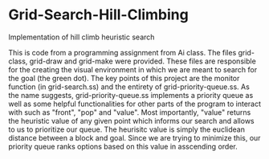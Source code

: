 # Grid-Search-Hill-Climbing
Implementation of hill climb heuristic search

This is code from a programming assignment from Ai class. The files grid-class, grid-draw and grid-make were provided. These files are responsible for the creating the visual environment in which we are meant to search for the goal (the green dot). The key points of this project are the monitor function (in grid-search.ss) and the entirety of grid-priority-queue.ss. As the name suggests, grid-priority-queue.ss implements a priority queue as well as some helpful functionalities for other parts of the program to interact with such as "front", "pop" and "value". Most importantly, "value" returns the heuristic value of any given point which informs our search and allows to us to prioritize our queue. The heurisitc value is simply the euclidean distance between a block and goal. Since we are trying to minimize this, our priority queue ranks options based on this value in asscending order.
